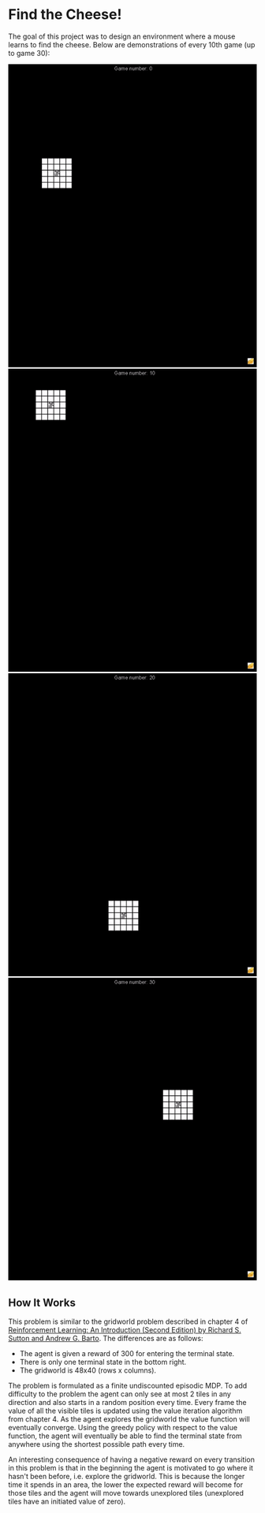 # Find the Cheese!

The goal of this project was to design an environment where a mouse learns to find the cheese. Below are demonstrations of every 10th game (up to game 30):
 
![alt text](https://github.com/alexeygorskiy/find_the_cheese/blob/main/resources/game_0.gif)
![alt text](https://github.com/alexeygorskiy/find_the_cheese/blob/main/resources/game_10.gif)
![alt text](https://github.com/alexeygorskiy/find_the_cheese/blob/main/resources/game_20.gif)
![alt text](https://github.com/alexeygorskiy/find_the_cheese/blob/main/resources/game_30.gif)



## How It Works
This problem is similar to the gridworld problem described in chapter 4 of
[Reinforcement Learning: An Introduction (Second Edition) by Richard S. Sutton and Andrew G. Barto](https://d3c33hcgiwev3.cloudfront.net/Ph9QFZnEEemRfw7JJ0OZYA_808e8e7d9a544e1eb31ad11069d45dc4_RLbook2018.pdf?Expires=1609977600&Signature=JSC5pH44q-us9SeWwlJlfIpb2C3xPNm-zK-O~HzYtEv2uX~VsT5b0nTUDu7G45pIhwHRGAy~BqcJQIS-NwZgxfjsytmdBKib84sOqLUPKs2JX5n-xma8xbX0wYGT6JEP9SVtEe2GE0p~L9lJN7l8Bud2ssy9iTE-BUqjJUtT9wg_&Key-Pair-Id=APKAJLTNE6QMUY6HBC5A). The differences are as follows: 
- The agent is given a reward of 300 for entering the terminal state. 
- There is only one terminal state in the bottom right. 
- The gridworld is 48x40 (rows x columns).


The problem is formulated as a finite undiscounted episodic MDP. To add difficulty to the problem the agent can only see at most 2 tiles in any direction and also starts in a random position every time. Every frame the value of all the visible tiles is updated using the value iteration algorithm from chapter 4. As the agent explores the gridworld the value function will eventually converge. Using the greedy policy with respect to the value function, the agent will eventually be able to find the terminal state from anywhere using the shortest possible path every time.

An interesting consequence of having a negative reward on every transition in this problem is that in the beginning the agent is motivated to go where it hasn't been before, i.e. explore the gridworld. This is because the longer time it spends in an area, the lower the expected reward will become for those tiles and the agent will move towards unexplored tiles (unexplored tiles have an initiated value of zero).



